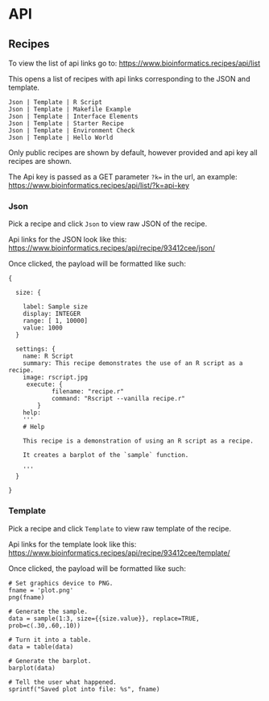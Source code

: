 # API

## Recipes

To view the list of api links go to: https://www.bioinformatics.recipes/api/list 

This opens a list of recipes with api links corresponding to the JSON and template.

    Json | Template | R Script
    Json | Template | Makefile Example
    Json | Template | Interface Elements
    Json | Template | Starter Recipe
    Json | Template | Environment Check
    Json | Template | Hello World
    
Only public recipes are shown by default, however provided and api key all recipes are shown.

The Api key is passed as a GET parameter `?k=` in the url, an example: https://www.bioinformatics.recipes/api/list/?k=api-key

### Json

Pick a recipe and click `Json` to view raw JSON of the recipe.

Api links for the JSON look like this: https://www.bioinformatics.recipes/api/recipe/93412cee/json/

Once clicked, the payload will be formatted like such:

    {

      size: {
      
        label: Sample size
        display: INTEGER
        range: [ 1, 10000]
        value: 1000
      }

      settings: {
        name: R Script
        summary: This recipe demonstrates the use of an R script as a recipe.
        image: rscript.jpg
         execute: {
                filename: "recipe.r"
                command: "Rscript --vanilla recipe.r"
            }
        help:
        '''
        # Help

        This recipe is a demonstration of using an R script as a recipe.

        It creates a barplot of the `sample` function.

        '''
      }

    }

### Template

Pick a recipe and click `Template` to view raw template of the recipe. 

Api links for the template look like this: https://www.bioinformatics.recipes/api/recipe/93412cee/template/

Once clicked, the payload will be formatted like such:

    # Set graphics device to PNG.
    fname = 'plot.png'
    png(fname)

    # Generate the sample.
    data = sample(1:3, size={{size.value}}, replace=TRUE, prob=c(.30,.60,.10))

    # Turn it into a table.
    data = table(data)

    # Generate the barplot.
    barplot(data)

    # Tell the user what happened.
    sprintf("Saved plot into file: %s", fname)
